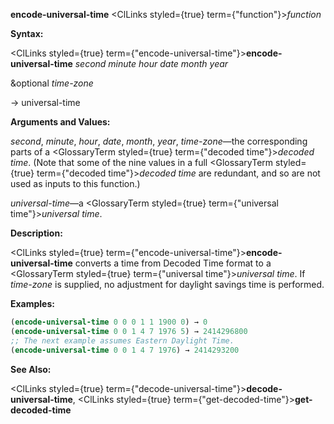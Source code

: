**encode-universal-time** <ClLinks styled={true} term={"function"}><i>function</i></ClLinks> 



**Syntax:** 



<ClLinks styled={true} term={"encode-universal-time"}><b>encode-universal-time</b></ClLinks> *second minute hour date month year* 



&amp;optional *time-zone* 



→ universal-time 



**Arguments and Values:** 



*second*, *minute*, *hour*, *date*, *month*, *year*, *time-zone*—the corresponding parts of a <GlossaryTerm styled={true} term={"decoded time"}><i>decoded time</i></GlossaryTerm>. (Note that some of the nine values in a full <GlossaryTerm styled={true} term={"decoded time"}><i>decoded time</i></GlossaryTerm> are redundant, and so are not used as inputs to this function.) 



*universal-time*—a <GlossaryTerm styled={true} term={"universal time"}><i>universal time</i></GlossaryTerm>. 



**Description:** 



<ClLinks styled={true} term={"encode-universal-time"}><b>encode-universal-time</b></ClLinks> converts a time from Decoded Time format to a <GlossaryTerm styled={true} term={"universal time"}><i>universal time</i></GlossaryTerm>. If *time-zone* is supplied, no adjustment for daylight savings time is performed. 



**Examples:**
```lisp
(encode-universal-time 0 0 0 1 1 1900 0) → 0 
(encode-universal-time 0 0 1 4 7 1976 5) → 2414296800 
;; The next example assumes Eastern Daylight Time. 
(encode-universal-time 0 0 1 4 7 1976) → 2414293200 
```
**See Also:** 



<ClLinks styled={true} term={"decode-universal-time"}><b>decode-universal-time</b></ClLinks>, <ClLinks styled={true} term={"get-decoded-time"}><b>get-decoded-time</b></ClLinks> 



